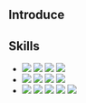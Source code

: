 ##

## Introduce


## Skills
- <img src="https://img.shields.io/badge/iOS-181717?style=for-the-badge&logo=Apple&logoColor=Black"/> <img src="https://img.shields.io/badge/Swift-F05138?style=for-the-badge&logo=Swift&logoColor=white"/> <img src="https://img.shields.io/badge/UIKit-2396F3?style=for-the-badge&logo=UIKit&logoColor=white"/> <img src="https://img.shields.io/badge/SwiftUI-000000?style=for-the-badge&logo=Swift&logoColor=blue"/>
- <img src="https://img.shields.io/badge/RxSwift-fa4db3?style=for-the-badge&logo=ReactiveX&logoColor=white"/> <img src="https://img.shields.io/badge/Combine-F05138?style=for-the-badge&logo=Swift&logoColor=white"/> <img src="https://img.shields.io/badge/SPM-F05138?style=for-the-badge&logo=Swift&logoColor=white"/> <img src="https://img.shields.io/badge/CocoaPods-EE3322?style=for-the-badge&logo=CocoaPods&logoColor=white"/>
- <img src="https://img.shields.io/badge/Git-F05032?style=for-the-badge&logo=Git&logoColor=white"/> <img src="https://img.shields.io/badge/GitHub-181717?style=for-the-badge&logo=GitHub&logoColor=white"/> <img src="https://img.shields.io/badge/Notion-000000?style=for-the-badge&logo=Notion&logoColor=white"/> <img src="https://img.shields.io/badge/Slack-4A154B?style=for-the-badge&logo=Slack&logoColor=white"/> <img src="https://img.shields.io/badge/Figma-F24E1E?style=for-the-badge&logo=Figma&logoColor=white"/> <br>
<br>
